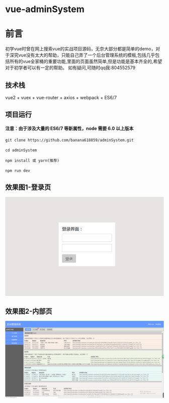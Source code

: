 # vue-adminSystem
# 前言

初学vue时曾在网上搜索vue的实战项目源码，无奈大部分都是简单的demo，对于深究vue没有太大的帮助，只能自己弄了一个后台管理系统的模板,包括几乎包括所有的vue全家桶的重要功能,里面的页面虽然简单,但是功能是基本齐全的,希望对于初学者可以有一定的帮助。
如有疑问,可随时qq我:804552579



## 技术栈

vue2 + vuex + vue-router + axios + webpack + ES6/7


## 项目运行

#### 注意：由于涉及大量的 ES6/7 等新属性，node 需要 6.0 以上版本

```
git clone https://github.com/banana618859/adminSystem.git

cd adminSystem

npm install 或 yarn(推荐)

npm run dev

```


## 效果图1-登录页
!['one'](https://github.com/banana618859/adminSystem/blob/master/screenshots/login0521.png)

## 效果图2-内部页
!['two'](https://github.com/banana618859/adminSystem/blob/master/screenshots/index0521.png)
